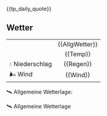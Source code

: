 {{tp_daily_quote}}

## Wetter

|                         |                |
|:----------------------- |:--------------:|
| | {{AllgWetter}} |
|             |    {{Temp}}    |
| 💧 Niederschlag         |   {{Regen}}    |
| 🌬 Wind                  |    {{Wind}}    |
🛰 Allgemeine Wetterlage: 

🛰 Allgemeine Wetterlage